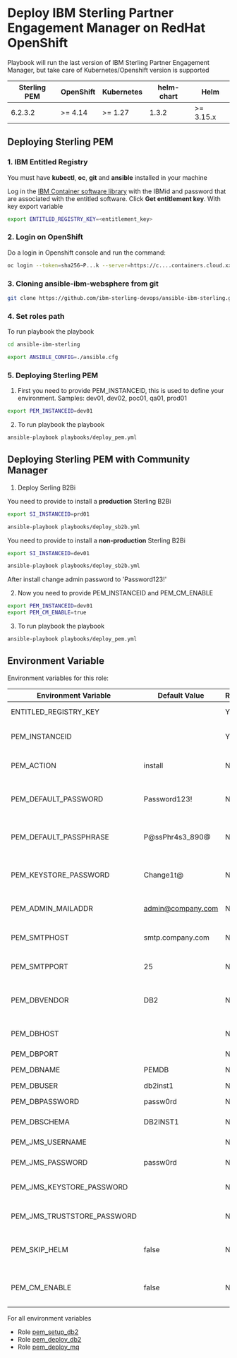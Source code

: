 # Deploy IBM Sterling Partner Engagement Manager on RedHat OpenShift

Playbook will run the last version of IBM Sterling Partner Engagement Manager, but take care of Kubernetes/Openshift version is supported

| Sterling PEM              | OpenShift           | Kubernetes          | helm-chart | Helm      |
|---------------------------|---------------------|---------------------|------------|-----------|
| 6.2.3.2                   | >= 4.14             | >= 1.27             | 1.3.2      | >= 3.15.x |


## Deploying Sterling PEM

### 1. IBM Entitled Registry

You must have **kubectl**, **oc**, **git** and **ansible** installed in your machine

Log in the [IBM Container software library](https://myibm.ibm.com/products-services/containerlibrary) with the IBMid and password that are associated with the entitled software. Click **Get entitlement key**. With key export variable

```bash 
export ENTITLED_REGISTRY_KEY=<entitlement_key>
```

### 2. Login on OpenShift

Do a login in Openshift console and run the command:

```bash 
oc login --token=sha256~P...k --server=https://c....containers.cloud.xxx.com:31234
```

### 3. Cloning ansible-ibm-websphere from git

```bash 
git clone https://github.com/ibm-sterling-devops/ansible-ibm-sterling.git
```

### 4. Set roles path

To run playbook the playbook

```bash 
cd ansible-ibm-sterling

export ANSIBLE_CONFIG=./ansible.cfg 
```

### 5. Deploying Sterling PEM

1) First you need to provide PEM_INSTANCEID, this is used to define your environment. Samples: dev01, dev02, poc01, qa01, prod01

```bash 
export PEM_INSTANCEID=dev01
```

2) To run playbook the playbook

```bash 
ansible-playbook playbooks/deploy_pem.yml
```


## Deploying Sterling PEM with Community Manager

1) Deploy Serling B2Bi

You need to provide to install a **production** Sterling B2Bi

```bash 
export SI_INSTANCEID=prd01

ansible-playbook playbooks/deploy_sb2b.yml
```

You need to provide to install a **non-production** Sterling B2Bi

```bash 
export SI_INSTANCEID=dev01

ansible-playbook playbooks/deploy_sb2b.yml
```

After install change admin password to 'Password123!'

2) Now you need to provide PEM_INSTANCEID and PEM_CM_ENABLE

```bash 
export PEM_INSTANCEID=dev01
export PEM_CM_ENABLE=true
```

3) To run playbook the playbook

```bash 
ansible-playbook playbooks/deploy_pem.yml
```


## Environment Variable

Environment variables for this role:

| Environment Variable          | Default Value     | Required | Description
|-------------------------------|-------------------| ---------|-------------------------------------|
| ENTITLED_REGISTRY_KEY         |                   | Yes      | IBM Entitled Registry key |
| PEM_INSTANCEID                |                   | Yes      | Used to define your environment |
| PEM_ACTION                    | install           | No       | Action: install, upgrade, prebuiltdb           |
| PEM_DEFAULT_PASSWORD          | Password123!      | No       | Default Password for PEM applications|
| PEM_DEFAULT_PASSPHRASE        | P@ssPhr4s3_890@   | No       | Default Passphrase for PEM applications|
| PEM_KEYSTORE_PASSWORD         | Change1t@         | No       | Default Password for Keystores and Truststore|
| PEM_ADMIN_MAILADDR            | admin@company.com | No       | Provide the admin email address |
| PEM_SMTPHOST                  | smtp.company.com  | No       | Provide the SMTP host details |
| PEM_SMTPPORT                  | 25                | No       | Provide the SMTP host details |
| PEM_DBVENDOR                  | DB2               | No       | Database vendor: DB2, Oracle, MSSQL           | 
| PEM_DBHOST                    | <from service>    | No       | Database hostname/ip address |
| PEM_DBPORT                    | <from service>    | No       | Database port |
| PEM_DBNAME                    | PEMDB             | No       | Database name |
| PEM_DBUSER                    | db2inst1          | No       | Database user |
| PEM_DBPASSWORD                | passw0rd          | No       | Database user password |
| PEM_DBSCHEMA                  | DB2INST1          | No       | Database user password |
| PEM_JMS_USERNAME              |                   | No       | JMS Queue user |
| PEM_JMS_PASSWORD              | passw0rd          | No       | JMS Queue user password |
| PEM_JMS_KEYSTORE_PASSWORD     |                   | No       | JMS Queue keystore password |
| PEM_JMS_TRUSTSTORE_PASSWORD   |                   | No       | JMS Queue truststore password |
| PEM_SKIP_HELM                 | false             | No       | Avoid to run helm, only generate values.yaml  |
| PEM_CM_ENABLE                 | false             | No       | Enable/Disable PEM Community Manager  |

For all environment variables

* Role [pem_setup_db2](../../roles/pem_setup_db2)
* Role [pem_deploy_db2](../../roles/pem_deploy_db2)
* Role [pem_deploy_mq](../../roles/pem_deploy_mq)
